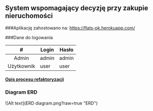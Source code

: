 ﻿## System wspomagający decyzję przy zakupie nieruchomości

###Aplikację zahostowano na:
https://flats-pk.herokuapp.com/

###Dane do logowania

|      #     | Login | Hasło |
|:----------:|-------|-------|
|    Admin   | admin | admin |
| Użytkownik | user  | user  |

#### [Opis procesu refaktoryzacji](Proces_Refaktoryzacji_kodu.pdf)


### Diagram ERD
![Alt text](ERD diagram.png?raw=true "ERD")
